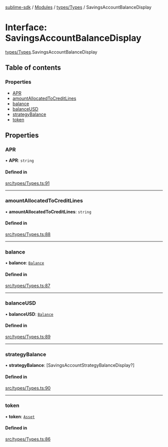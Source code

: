 [sublime-sdk](../README.md) / [Modules](../modules.md) / [types/Types](../modules/types_Types.md) / SavingsAccountBalanceDisplay

# Interface: SavingsAccountBalanceDisplay

[types/Types](../modules/types_Types.md).SavingsAccountBalanceDisplay

## Table of contents

### Properties

- [APR](types_Types.SavingsAccountBalanceDisplay.md#apr)
- [amountAllocatedToCreditLines](types_Types.SavingsAccountBalanceDisplay.md#amountallocatedtocreditlines)
- [balance](types_Types.SavingsAccountBalanceDisplay.md#balance)
- [balanceUSD](types_Types.SavingsAccountBalanceDisplay.md#balanceusd)
- [strategyBalance](types_Types.SavingsAccountBalanceDisplay.md#strategybalance)
- [token](types_Types.SavingsAccountBalanceDisplay.md#token)

## Properties

### APR

• **APR**: `string`

#### Defined in

[src/types/Types.ts:91](https://github.com/sublime-finance/sublime-sdk/blob/a849f6d/src/types/Types.ts#L91)

___

### amountAllocatedToCreditLines

• **amountAllocatedToCreditLines**: `string`

#### Defined in

[src/types/Types.ts:88](https://github.com/sublime-finance/sublime-sdk/blob/a849f6d/src/types/Types.ts#L88)

___

### balance

• **balance**: [`Balance`](types_Types.Balance.md)

#### Defined in

[src/types/Types.ts:87](https://github.com/sublime-finance/sublime-sdk/blob/a849f6d/src/types/Types.ts#L87)

___

### balanceUSD

• **balanceUSD**: [`Balance`](types_Types.Balance.md)

#### Defined in

[src/types/Types.ts:89](https://github.com/sublime-finance/sublime-sdk/blob/a849f6d/src/types/Types.ts#L89)

___

### strategyBalance

• **strategyBalance**: [SavingsAccountStrategyBalanceDisplay?]

#### Defined in

[src/types/Types.ts:90](https://github.com/sublime-finance/sublime-sdk/blob/a849f6d/src/types/Types.ts#L90)

___

### token

• **token**: [`Asset`](types_Types.Asset.md)

#### Defined in

[src/types/Types.ts:86](https://github.com/sublime-finance/sublime-sdk/blob/a849f6d/src/types/Types.ts#L86)
